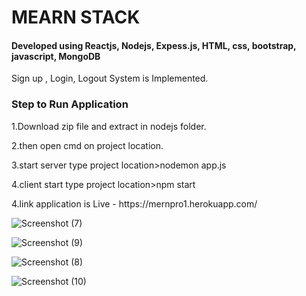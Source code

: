 
<h1>MEARN STACK</h1>

<h4>Developed using Reactjs, Nodejs, Expess.js, HTML, css, bootstrap, javascript, MongoDB</h4>
<p>Sign up , Login, Logout System is Implemented.</p>

<h3>Step to Run Application</h3>

<p>1.Download zip file and extract in nodejs folder.</p>
<p>2.then open cmd on project location.</p>
<p>3.start server type project location>nodemon app.js</p>
<p>4.client start type project location>npm start</p>
<p>4.link application is Live - https://mernpro1.herokuapp.com/</p>

![Screenshot (7)](https://user-images.githubusercontent.com/77047596/125171492-24b2a000-e1d2-11eb-88d7-fc9150eb2166.png)

![Screenshot (9)](https://user-images.githubusercontent.com/77047596/125171501-33995280-e1d2-11eb-902b-b006d86c1797.png)

![Screenshot (8)](https://user-images.githubusercontent.com/77047596/125171496-2d0adb00-e1d2-11eb-9a90-3f53014f6981.png)

![Screenshot (10)](https://user-images.githubusercontent.com/77047596/125171509-398f3380-e1d2-11eb-9aa7-712cac96693d.png)
